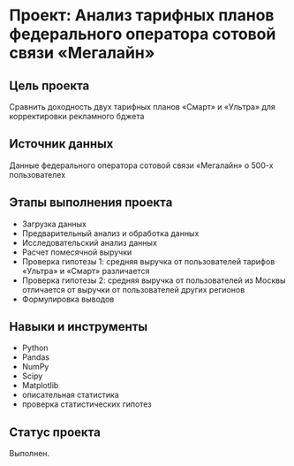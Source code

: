 # Проект: Анализ тарифных планов федерального оператора сотовой связи «Мегалайн»

## Цель проекта
Сравнить доходность двух тарифных планов «Смарт» и «Ультра» для корректировки рекламного бджета

## Источник данных
Данные федерального оператора сотовой связи «Мегалайн» о 500-х пользователех

## Этапы выполнения проекта
* Загрузка данных
* Предварительный анализ и обработка данных
* Исследовательский анализ данных 
* Расчет помесячной выручки
* Проверка гипотезы 1: средняя выручка от пользователей тарифов «Ультра» и «Смарт» различается
* Проверка гипотезы 2: средняя выручка от пользователей из Москвы отличается от выручки от пользователей других регионов 
* Формулировка выводов

## Навыки и инструменты
* Python 
* Pandas
* NumPy
* Scipy
* Matplotlib
* описательная статистика
* проверка статистических гипотез

## Статус проекта
Выполнен.

